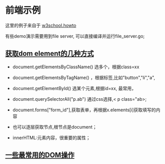 # 前端示例
这里的例子来自于 [w3school.howto](https://www.w3schools.com/howto/default.asp)

有些demo演示需要用到file server, 可以直接编译并运行file_server.go;

## [获取dom element的几种方式](https://www.w3schools.com/js/js_htmldom_elements.asp)
- document.getElementsByClassName() 选多个，根据class=xx
- document.getElementsByTagName() ，根据标签,比如"button","li","a",
- document.getElementById() 选某个元素,根据id=xx, 最常用，

- document.querySelectorAll("p.ab") 通过css选择,< p class="ab>;

- document.forms["form_id"],获取表单，再根据x.elements[i]获取填写的内容 

- 也可以逐层获取节点,根节点是document；

- innerHTML:元素内容，很重要的属性；

## [一些最常用的DOM操作](https://www.w3schools.com/js/js_htmldom_document.asp)
